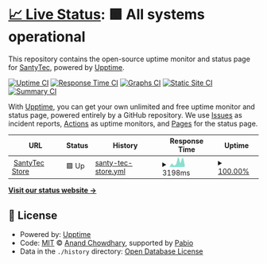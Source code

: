 # [📈 Live Status](https://SantyTec.github.io/upptime): <!--live status--> **🟩 All systems operational**

This repository contains the open-source uptime monitor and status page for [SantyTec](https://SantyTec.github.io/upptime), powered by [Upptime](https://github.com/upptime/upptime).

[![Uptime CI](https://github.com/SantyTec/upptime/workflows/Uptime%20CI/badge.svg)](https://github.com/SantyTec/upptime/actions?query=workflow%3A%22Uptime+CI%22)
[![Response Time CI](https://github.com/SantyTec/upptime/workflows/Response%20Time%20CI/badge.svg)](https://github.com/SantyTec/upptime/actions?query=workflow%3A%22Response+Time+CI%22)
[![Graphs CI](https://github.com/SantyTec/upptime/workflows/Graphs%20CI/badge.svg)](https://github.com/SantyTec/upptime/actions?query=workflow%3A%22Graphs+CI%22)
[![Static Site CI](https://github.com/SantyTec/upptime/workflows/Static%20Site%20CI/badge.svg)](https://github.com/SantyTec/upptime/actions?query=workflow%3A%22Static+Site+CI%22)
[![Summary CI](https://github.com/SantyTec/upptime/workflows/Summary%20CI/badge.svg)](https://github.com/SantyTec/upptime/actions?query=workflow%3A%22Summary+CI%22)

With [Upptime](https://upptime.js.org), you can get your own unlimited and free uptime monitor and status page, powered entirely by a GitHub repository. We use [Issues](https://github.com/SantyTec/upptime/issues) as incident reports, [Actions](https://github.com/SantyTec/upptime/actions) as uptime monitors, and [Pages](https://SantyTec.github.io/upptime) for the status page.

<!--start: status pages-->
<!-- This summary is generated by Upptime (https://github.com/upptime/upptime) -->
<!-- Do not edit this manually, your changes will be overwritten -->
<!-- prettier-ignore -->
| URL | Status | History | Response Time | Uptime |
| --- | ------ | ------- | ------------- | ------ |
| <img alt="" src="https://icons.duckduckgo.com/ip3/www.santytec.com.ar.ico" height="13"> [SantyTec Store](https://www.santytec.com.ar) | 🟩 Up | [santy-tec-store.yml](https://github.com/SantyTec/upptime/commits/HEAD/history/santy-tec-store.yml) | <details><summary><img alt="Response time graph" src="./graphs/santy-tec-store/response-time-week.png" height="20"> 3198ms</summary><br><a href="https://SantyTec.github.io/upptime/history/santy-tec-store"><img alt="Response time 3061" src="https://img.shields.io/endpoint?url=https%3A%2F%2Fraw.githubusercontent.com%2FSantyTec%2Fupptime%2FHEAD%2Fapi%2Fsanty-tec-store%2Fresponse-time.json"></a><br><a href="https://SantyTec.github.io/upptime/history/santy-tec-store"><img alt="24-hour response time 1548" src="https://img.shields.io/endpoint?url=https%3A%2F%2Fraw.githubusercontent.com%2FSantyTec%2Fupptime%2FHEAD%2Fapi%2Fsanty-tec-store%2Fresponse-time-day.json"></a><br><a href="https://SantyTec.github.io/upptime/history/santy-tec-store"><img alt="7-day response time 3198" src="https://img.shields.io/endpoint?url=https%3A%2F%2Fraw.githubusercontent.com%2FSantyTec%2Fupptime%2FHEAD%2Fapi%2Fsanty-tec-store%2Fresponse-time-week.json"></a><br><a href="https://SantyTec.github.io/upptime/history/santy-tec-store"><img alt="30-day response time 3061" src="https://img.shields.io/endpoint?url=https%3A%2F%2Fraw.githubusercontent.com%2FSantyTec%2Fupptime%2FHEAD%2Fapi%2Fsanty-tec-store%2Fresponse-time-month.json"></a><br><a href="https://SantyTec.github.io/upptime/history/santy-tec-store"><img alt="1-year response time 3061" src="https://img.shields.io/endpoint?url=https%3A%2F%2Fraw.githubusercontent.com%2FSantyTec%2Fupptime%2FHEAD%2Fapi%2Fsanty-tec-store%2Fresponse-time-year.json"></a></details> | <details><summary><a href="https://SantyTec.github.io/upptime/history/santy-tec-store">100.00%</a></summary><a href="https://SantyTec.github.io/upptime/history/santy-tec-store"><img alt="All-time uptime 100.00%" src="https://img.shields.io/endpoint?url=https%3A%2F%2Fraw.githubusercontent.com%2FSantyTec%2Fupptime%2FHEAD%2Fapi%2Fsanty-tec-store%2Fuptime.json"></a><br><a href="https://SantyTec.github.io/upptime/history/santy-tec-store"><img alt="24-hour uptime 100.00%" src="https://img.shields.io/endpoint?url=https%3A%2F%2Fraw.githubusercontent.com%2FSantyTec%2Fupptime%2FHEAD%2Fapi%2Fsanty-tec-store%2Fuptime-day.json"></a><br><a href="https://SantyTec.github.io/upptime/history/santy-tec-store"><img alt="7-day uptime 100.00%" src="https://img.shields.io/endpoint?url=https%3A%2F%2Fraw.githubusercontent.com%2FSantyTec%2Fupptime%2FHEAD%2Fapi%2Fsanty-tec-store%2Fuptime-week.json"></a><br><a href="https://SantyTec.github.io/upptime/history/santy-tec-store"><img alt="30-day uptime 100.00%" src="https://img.shields.io/endpoint?url=https%3A%2F%2Fraw.githubusercontent.com%2FSantyTec%2Fupptime%2FHEAD%2Fapi%2Fsanty-tec-store%2Fuptime-month.json"></a><br><a href="https://SantyTec.github.io/upptime/history/santy-tec-store"><img alt="1-year uptime 100.00%" src="https://img.shields.io/endpoint?url=https%3A%2F%2Fraw.githubusercontent.com%2FSantyTec%2Fupptime%2FHEAD%2Fapi%2Fsanty-tec-store%2Fuptime-year.json"></a></details>

<!--end: status pages-->

[**Visit our status website →**](https://SantyTec.github.io/upptime)

## 📄 License

- Powered by: [Upptime](https://github.com/upptime/upptime)
- Code: [MIT](./LICENSE) © [Anand Chowdhary](https://anandchowdhary.com), supported by [Pabio](https://pabio.com)
- Data in the `./history` directory: [Open Database License](https://opendatacommons.org/licenses/odbl/1-0/)
